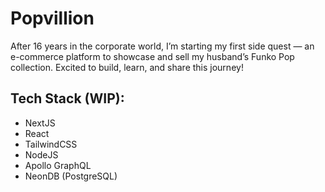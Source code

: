 # Popvillion
After 16 years in the corporate world, I’m starting my first side quest — an e-commerce platform to showcase and sell my husband’s Funko Pop collection. Excited to build, learn, and share this journey!

## Tech Stack (WIP):
- NextJS
- React
- TailwindCSS
- NodeJS
- Apollo GraphQL
- NeonDB (PostgreSQL)
